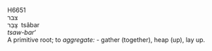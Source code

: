 <body>
  <p>H6651<br>  צבר  <br> צָּבַר  ‎  tsâbar  <br><i>tsaw-bar‘ </i><br>A primitive root; to <i>aggregate: - </i>gather (together), heap (up), lay up.<br></p>
 </body>